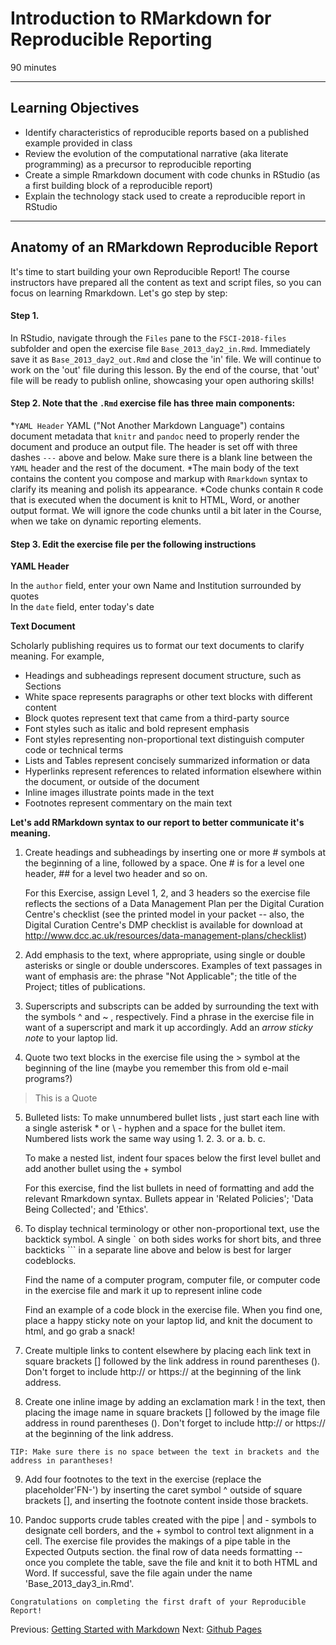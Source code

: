 #  Introduction to RMarkdown for Reproducible Reporting

90 minutes 

---------------------------------------------------

## Learning Objectives

* Identify characteristics of reproducible reports based on a published example provided in class
* Review the evolution of the computational narrative (aka literate programming) as a precursor to reproducible reporting
* Create a simple Rmarkdown document with code chunks in RStudio (as a first building block of a reproducible report) 
* Explain the technology stack used to create a reproducible report in RStudio



----------------------------------------------------

## Anatomy of an RMarkdown Reproducible Report

It's time to start building your own Reproducible Report! The course instructors have prepared all the content as text and script files, so you can focus on learning Rmarkdown. Let's go step by step:

#### Step 1. 

In RStudio, navigate through the `Files` pane to the `FSCI-2018-files` subfolder and open the exercise file `Base_2013_day2_in.Rmd`. Immediately save it as `Base_2013_day2_out.Rmd` and close the 'in' file. We will  continue to work on the 'out' file during this lesson.  By the end of the course, that 'out' file will be ready to publish online, showcasing your open authoring skills!

#### Step 2. Note that the `.Rmd` exercise file has three main components:

*`YAML Header`  YAML ("Not Another Markdown Language") contains document metadata that `knitr` and `pandoc` need to properly render the document and produce an output file. The header is set off with three dashes `---` above and below. Make sure there is  a blank line between the `YAML` header and the rest of the document. 
*The main body of the text contains the content you compose and markup with `Rmarkdown` syntax to clarify its meaning and polish its appearance.
*Code chunks contain `R` code that is executed when the document is knit to HTML, Word, or another output format. We will ignore the code chunks until a bit later in the Course, when we take on dynamic reporting elements.


#### Step 3. Edit the exercise file per the following instructions 


**YAML Header**

In the `author` field, enter your own Name and Institution surrounded by quotes    
In the `date` field, enter today's date


**Text Document**


Scholarly publishing requires us to format our text documents to clarify
meaning. For example,

* Headings and subheadings represent document structure, such as Sections
* White space represents paragraphs or other text blocks with different content
* Block quotes represent text that came from a third-party source
* Font styles such as italic and bold represent emphasis
* Font styles representing non-proportional text distinguish computer code or technical terms
* Lists and Tables represent concisely summarized information or data
* Hyperlinks represent references to related information elsewhere within the document, or outside of the document
* Inline images illustrate points made in the text
* Footnotes represent commentary on the main text


**Let's add RMarkdown syntax to our report to better communicate it's meaning.** 


1. Create headings and subheadings by inserting one or more \# symbols at the beginning of a line, followed by a space. One \# is for a level one header, \#\# for a level two header and so on. 

    For this Exercise, assign Level 1, 2, and 3 headers so the exercise file reflects the sections of a Data Management Plan per the Digital Curation Centre's checklist (see the printed model in your packet -- also, the Digital Curation Centre's DMP checklist is available for download at http://www.dcc.ac.uk/resources/data-management-plans/checklist)

2. Add emphasis to the text, where appropriate, using single or double asterisks or single or double underscores. Examples of text passages in want of emphasis are:  the phrase "Not Applicable"; the title of the Project; titles of publications.

3. Superscripts and subscripts can be added by surrounding the text with the symbols \^ and \~ , respectively. Find a phrase in the exercise file in want of a superscript and mark it up accordingly. Add an _arrow sticky note_ to your laptop lid.

4. Quote two text blocks in the exercise file using the \> symbol at the beginning of the line (maybe you remember this from old e-mail programs?)

> This is a Quote

5. Bulleted lists: To make unnumbered bullet lists , just start each line with a single asterisk \* or \ - hyphen and a space for the bullet item.  Numbered lists work the same way using 1. 2. 3. or a. b. c.  

    To make a nested list, indent four spaces below the first level bullet and add another bullet using the \+ symbol

    For this exercise, find the list bullets in need of formatting and add the relevant Rmarkdown syntax. Bullets appear in  'Related Policies'; 'Data Being Collected'; and 'Ethics'.
    

6. To display technical terminology or other non-proportional text, use the backtick symbol. A single \` on both sides works for short bits, and  three backticks \`\`\` in a separate line above and below is best for larger codeblocks.  

    Find the name of a computer program, computer file, or computer code in the exercise file and mark it up to represent inline code
  
    Find an example of a code block in the exercise file. When you find one, place a happy sticky note on your laptop lid, and knit the document to html, and go grab a snack!

7. Create multiple links to content elsewhere by placing each link text in square brackets \[\] followed by the link address in round parentheses \(\). Don't forget to include http:// or https:// at the beginning of the link address. 

8. Create one inline image by adding an exclamation mark \! in the text, then placing the image name  in square brackets \[\] followed by the image file address in round parentheses \(\). Don't forget to include http:// or https:// at the beginning of the link address. 

```
TIP: Make sure there is no space between the text in brackets and the address in parantheses!
```

9. Add four footnotes to the text in the exercise (replace the placeholder'FN-') by inserting the caret symbol \^ outside of square brackets \[\], and inserting the footnote content inside those brackets.

10. Pandoc supports crude tables created with the pipe \| and \- symbols to designate cell borders, and the \+ symbol to control text alignment in a cell. The exercise file provides the makings of a pipe table in the Expected Outputs section. the final row of data needs formatting -- once you complete the table, save the file and knit it to both HTML and Word. If successful, save the file again under the name 'Base_2013_day3_in.Rmd'. 

```
Congratulations on completing the first draft of your Reproducible Report!

```


Previous: [Getting Started with Markdown](00-getting-started.html) Next: [Github Pages](02-gh-pages.html)
